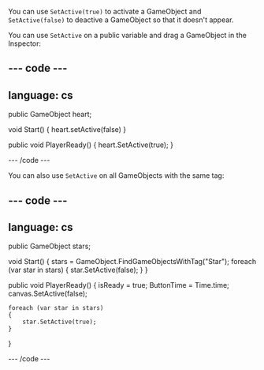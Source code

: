 You can use `SetActive(true)` to activate a GameObject and `SetActive(false)` to deactive a GameObject so that it doesn't appear. 

You can use `SetActive` on a public variable and drag a GameObject in the Inspector:

--- code ---
---
language: cs
---

public GameObject heart;

void Start()
{
    heart.setActive(false)
}

public void PlayerReady()
{
    heart.SetActive(true);
}

--- /code ---

You can also use `SetActive` on all GameObjects with the same tag:

--- code ---
---
language: cs
---

public GameObject stars;

void Start()
{
    stars = GameObject.FindGameObjectsWithTag("Star");
    foreach (var star in stars)
    {
        star.SetActive(false);
    }
}

public void PlayerReady()
{
    isReady = true;
    ButtonTime = Time.time;
    canvas.SetActive(false);
    
    foreach (var star in stars)
    {
        star.SetActive(true);
    }
}

--- /code ---
